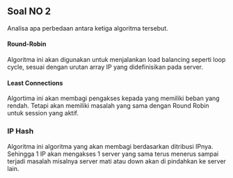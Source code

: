 ## Soal NO 2
Analisa apa perbedaan antara ketiga algoritma tersebut.

#### Round-Robin
Algoritma ini akan digunakan untuk menjalankan load balancing seperti loop cycle, sesuai dengan urutan array IP yang didefinisikan pada server.

#### Least Connections
Algortima ini akan membagi pengakses kepada yang memiliki beban yang rendah. Tetapi akan memiliki masalah yang sama dengan Round Robin untuk session yang aktif.

### IP Hash
Algoritma ini algoritma yang akan membagi berdasarkan ditribusi IPnya. Sehingga 1 IP akan mengakses 1 server yang sama terus menerus sampai terjadi masalah misalnya server mati atau down akan di pindahkan ke server lain.